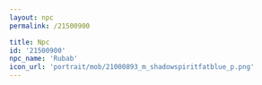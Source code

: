 ```yaml
---
layout: npc
permalink: /21500900

title: Npc
id: '21500900'
npc_name: 'Rubab'
icon_url: 'portrait/mob/21000893_m_shadowspiritfatblue_p.png'
---
```

